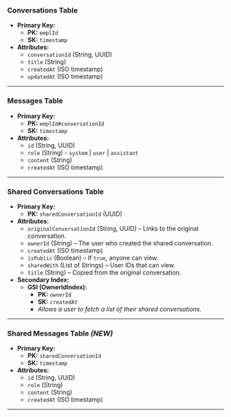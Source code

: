 
### **Conversations Table**  
- **Primary Key:**  
  - **PK:** `emplId`  
  - **SK:** `timestamp`  
- **Attributes:**  
  - `conversationId` (String, UUID)   
  - `title` (String)  
  - `createdAt` (ISO timestamp)  
  - `updatedAt` (ISO timestamp)  

---

### **Messages Table**  
- **Primary Key:**  
  - **PK:** `emplId#conversationId`  
  - **SK:** `timestamp`  
- **Attributes:**  
  - `id` (String, UUID)  
  - `role` (String) - `system` | `user` | `assistant`
  - `content` (String)  
  - `createdAt` (ISO timestamp)  

---

### **Shared Conversations Table**  
- **Primary Key:**  
  - **PK:** `sharedConversationId` (UUID)  
- **Attributes:**  
  - `originalConversationId` (String, UUID) – Links to the original conversation.  
  - `ownerId` (String) – The user who created the shared conversation.  
  - `createdAt` (ISO timestamp)  
  - `isPublic` (Boolean) – If `true`, anyone can view.  
  - `sharedWith` (List of Strings) – User IDs that can view.  
  - `title` (String) – Copied from the original conversation.  
- **Secondary Index:**  
  - **GSI (OwnerIdIndex):**  
    - **PK:** `ownerId`  
    - **SK:** `createdAt`  
    - *Allows a user to fetch a list of their shared conversations.*  

---

### **Shared Messages Table** *(NEW)*  
- **Primary Key:**  
  - **PK:** `sharedConversationId`  
  - **SK:** `timestamp`  
- **Attributes:**  
  - `id` (String, UUID)  
  - `role` (String)
  - `content` (String)  
  - `createdAt` (ISO timestamp)  

---
